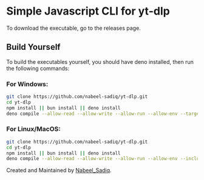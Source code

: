 # Simple Javascript CLI for yt-dlp
To download the executable, go to the releases page.

## Build Yourself
To build the executables yourself, you should have deno installed, then run the following commands:

### For Windows:
```bash
git clone https://github.com/nabeel-sadiq/yt-dlp.git
cd yt-dlp
npm install || bun install || deno install
deno compile --allow-read --allow-write --allow-run --allow-env --target x86_64-pc-windows-msvc --icon ./assets/icon.ico --include ./bin/yt-dlp.exe -o downloader.exe ./src/windows.cjs
```

### For Linux/MacOS:
```bash
git clone https://github.com/nabeel-sadiq/yt-dlp.git
cd yt-dlp
npm install || bun install || deno install
deno compile --allow-read --allow-write --allow-run --allow-env --include ./bin/yt-dlp -o downloader ./src/unix.cjs
```

Created and Maintained by [Nabeel_Sadiq](https://github.com/nabeel-sadiq).